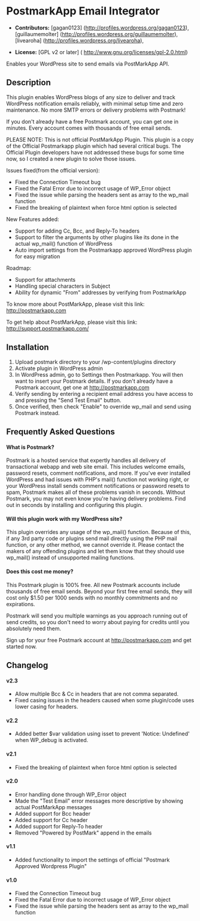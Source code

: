 # PostmarkApp Email Integrator #

* **Contributors:** [gagan0123] (http://profiles.wordpress.org/gagan0123), [guillaumemolter] (http://profiles.wordpress.org/guillaumemolter), [livearoha] (http://profiles.wordpress.org/livearoha),

* **License:** [GPL v2 or later] ( http://www.gnu.org/licenses/gpl-2.0.html)

Enables your WordPress site to send emails via PostMarkApp API.

## Description ##

This plugin enables WordPress blogs of any size to deliver and track WordPress notification emails reliably, with minimal setup time and zero maintenance. No more SMTP errors or delivery problems with Postmark!

If you don't already have a free Postmark account, you can get one in minutes. Every account comes with thousands of free email sends.

PLEASE NOTE: This is not official PostMarkApp Plugin. This plugin is a copy of the Official Postmarkapp plugin which had several critical bugs.  The Official Plugin developers have not addressed these bugs for some time now, so I created a new plugin to solve those issues.

Issues fixed(from the official version):

 * Fixed the Connection Timeout bug
 * Fixed the Fatal Error due to incorrect usage of WP_Error object
 * Fixed the issue while parsing the headers sent as array to the wp_mail function
 * Fixed the breaking of plaintext when force html option is selected

New Features added:

 * Support for adding Cc, Bcc, and Reply-To headers
 * Support to filter the arguments by other plugins like its done in the actual wp_mail() function of WordPress
 * Auto import settings from the Postmarkapp approved WordPress plugin for easy migration

Roadmap:

 * Support for attachments
 * Handling special characters in Subject
 * Ability for dynamic "From" addresses by verifying from PostmarkApp

To know more about PostMarkApp, please visit this link: http://postmarkapp.com

To get help about PostMarkApp, please visit this link: http://support.postmarkapp.com/

## Installation ##

1. Upload postmark directory to your /wp-content/plugins directory
1. Activate plugin in WordPress admin
1. In WordPress admin, go to Settings then Postmarkapp. You will then want to insert your Postmark details. If you don't already have a Postmark account, get one at http://postmarkapp.com
1. Verify sending by entering a recipient email address you have access to and pressing the "Send Test Email" button.
1. Once verified, then check "Enable" to override wp_mail and send using Postmark instead.

## Frequently Asked Questions ##

#### What is Postmark? ####

Postmark is a hosted service that expertly handles all delivery of transactional webapp and web site email. This includes welcome emails, password resets, comment notifications, and more. If you've ever installed WordPress and had issues with PHP's mail() function not working right, or your WordPress install sends comment notifications or password resets to spam, Postmark makes all of these problems vanish in seconds. Without Postmark, you may not even know you're having delivery problems. Find out in seconds by installing and configuring this plugin.

#### Will this plugin work with my WordPress site? ####

This plugin overrides any usage of the wp_mail() function. Because of this, if any 3rd party code or plugins send mail directly using the PHP mail function, or any other method, we cannot override it. Please contact the makers of any offending plugins and let them know that they should use wp_mail() instead of unsupported mailing functions.

#### Does this cost me money? ####

This Postmark plugin is 100% free. All new Postmark accounts include thousands of free email sends. Beyond your first free email sends, they will cost only $1.50 per 1000 sends with no monthly commitments and no expirations.

Postmark will send you multiple warnings as you approach running out of send credits, so you don't need to worry about paying for credits until you absolutely need them.

Sign up for your free Postmark account at http://postmarkapp.com and get started now.


## Changelog ##

#### v2.3 ####

* Allow multiple Bcc & Cc in headers that are not comma separated.
* Fixed casing issues in the headers caused when some plugin/code uses lower casing for headers.

#### v2.2 ####

* Added better $var validation using isset to prevent 'Notice: Undefined' when WP_debug is activated.

#### v2.1 ####

* Fixed the breaking of plaintext when force html option is selected

#### v2.0 ####

* Error handling done through WP_Error object
* Made the "Test Email" error messages more descriptive by showing actual PostMarkApp messages
* Added support for Bcc header
* Added support for Cc header
* Added support for Reply-To header
* Removed "Powered by PostMark" append in the emails

#### v1.1 ####

* Added functionality to import the settings of official "Postmark Approved Wordpress Plugin"

#### v1.0 ####

* Fixed the Connection Timeout bug
* Fixed the Fatal Error due to incorrect usage of WP_Error object
* Fixed the issue while parsing the headers sent as array to the wp_mail function
